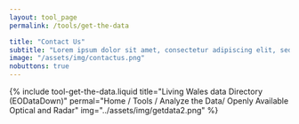 ```yaml
---
layout: tool_page
permalink: /tools/get-the-data

title: "Contact Us"
subtitle: "Lorem ipsum dolor sit amet, consectetur adipiscing elit, sed do eiusmod tempor incididunt ut labore et dolore magna aliqua. Ut enim ad minim veniam, "
image: "/assets/img/contactus.png"
nobuttons: true
---
```

{% include tool-get-the-data.liquid 
title="Living Wales data Directory (EODataDown)"
permal="Home / Tools / Analyze the Data/ Openly Available Optical and Radar"
img="../assets/img/getdata2.png"
%}
